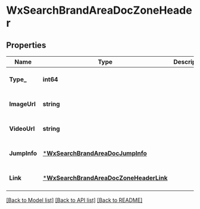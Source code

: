 # WxSearchBrandAreaDocZoneHeader

## Properties
Name | Type | Description | Notes
------------ | ------------- | ------------- | -------------
**Type_** | **int64** |  | [optional] [default to null]
**ImageUrl** | **string** |  | [optional] [default to null]
**VideoUrl** | **string** |  | [optional] [default to null]
**JumpInfo** | [***WxSearchBrandAreaDocJumpInfo**](wx_search_brand_area_doc_jump_info.md) |  | [optional] [default to null]
**Link** | [***WxSearchBrandAreaDocZoneHeaderLink**](wx_search_brand_area_doc_zone_header_link.md) |  | [optional] [default to null]

[[Back to Model list]](../README.md#documentation-for-models) [[Back to API list]](../README.md#documentation-for-api-endpoints) [[Back to README]](../README.md)


